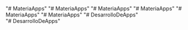 "# MateriaApps" 
"# MateriaApps" 
"# MateriaApps" 
"# MateriaApps" 
"# MateriaApps" 
"# MateriaApps" 
"# DesarrolloDeApps"  
"# DesarrolloDeApps"  
